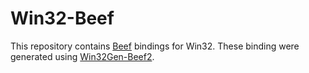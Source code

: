 # Win32-Beef

This repository contains [Beef](https://www.beeflang.org) bindings for Win32.
These binding were generated using [Win32Gen-Beef2](https://github.com/jayrulez/Win32Gen-Beef2).
